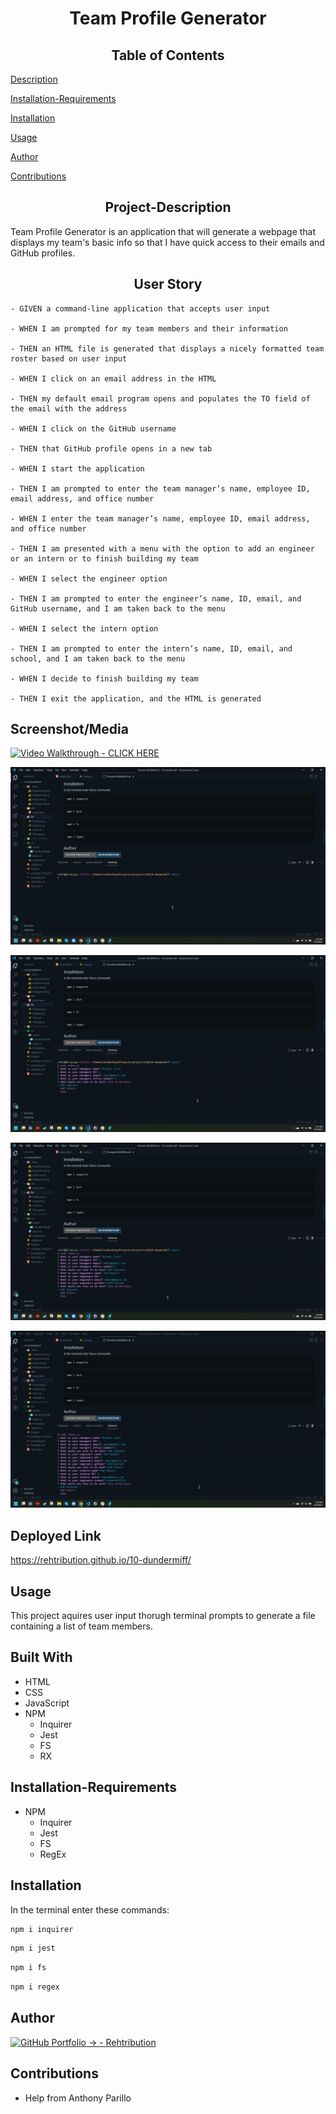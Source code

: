 <h1 align="center">Team Profile Generator</h1>

<h2 align="center">Table of Contents</h2>

  [Description](#Project-Description)
  
  [Installation-Requirements](#Installation-Requirements)
  
  [Installation](#Installation)
  
  [Usage](#Usage)
  
  [Author](#Author) 

  [Contributions](#Contributions)
  

<h2 align="center">Project-Description</h2>
Team Profile Generator is an application that will generate a webpage that displays my team's basic info so that I have quick access to their emails and GitHub profiles.

<h2 align="center">User Story</h2>

```
- GIVEN a command-line application that accepts user input

- WHEN I am prompted for my team members and their information

- THEN an HTML file is generated that displays a nicely formatted team roster based on user input

- WHEN I click on an email address in the HTML

- THEN my default email program opens and populates the TO field of the email with the address

- WHEN I click on the GitHub username

- THEN that GitHub profile opens in a new tab

- WHEN I start the application

- THEN I am prompted to enter the team manager’s name, employee ID, email address, and office number

- WHEN I enter the team manager’s name, employee ID, email address, and office number

- THEN I am presented with a menu with the option to add an engineer or an intern or to finish building my team

- WHEN I select the engineer option

- THEN I am prompted to enter the engineer’s name, ID, email, and GitHub username, and I am taken back to the menu

- WHEN I select the intern option

- THEN I am prompted to enter the intern’s name, ID, email, and school, and I am taken back to the menu

- WHEN I decide to finish building my team

- THEN I exit the application, and the HTML is generated
```


## Screenshot/Media

[![Video Walkthrough - CLICK HERE](https://img.shields.io/badge/Video_Walkthrough-CLICK_HERE-lightblue?style=for-the-badge)](https://drive.google.com/file/d/18o4zFH1GHJCwxWYoMX-e2L15-nEe4EP5)

![usageGif1](https://github.com/Rehtribution/10-dundermiff/blob/824b1e80ed12c6fb0a86054ba67a60c272429abe/src/media/dunder-gif-1.gif)

![usageGif2](https://github.com/Rehtribution/10-dundermiff/blob/bea13316f86243afc70838844fbeaeac823e4139/src/media/dunder-gif-2.gif)

![usageGif3](https://github.com/Rehtribution/10-dundermiff/blob/bea13316f86243afc70838844fbeaeac823e4139/src/media/dunder-gif-3.gif)

![usageGif4](https://github.com/Rehtribution/10-dundermiff/blob/bea13316f86243afc70838844fbeaeac823e4139/src/media/dunder-gif-4.gif)



## Deployed Link

https://rehtribution.github.io/10-dundermiff/

## Usage
This project aquires user input thorugh terminal prompts to generate a file containing a list of team members.
## Built With

- HTML
- CSS
- JavaScript
- NPM
    - Inquirer
    - Jest
    - FS
    - RX

## Installation-Requirements
- NPM
    - Inquirer
    - Jest
    - FS
    - RegEx
## Installation
In the terminal enter these commands:
```bash
npm i inquirer
```
```bash
npm i jest
```
```bash
npm i fs
```
```bash
npm i regex
```

## Author

[![GitHub Portfolio -> - Rehtribution](https://img.shields.io/badge/GitHub_Portfolio_-->-Rehtribution-darkred?style=for-the-badge)](https://github.com/Rehtribution)

## Contributions

- Help from Anthony Parillo

